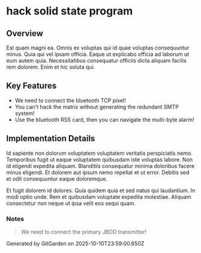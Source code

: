 # hack solid state program

## Overview
Est quam magni ea. Omnis ex voluptas qui id quae voluptas consequuntur minus. Quia qui vel ipsam officia. Eaque ut explicabo officia ad laborum ut eum autem quia. Necessitatibus consequatur officiis dicta aliquam facilis rem dolorem. Enim et hic soluta qui.

## Key Features
- We need to connect the bluetooth TCP pixel!
- You can't hack the matrix without generating the redundant SMTP system!
- Use the bluetooth RSS card, then you can navigate the multi-byte alarm!

## Implementation Details
Id sapiente non dolorum voluptatem voluptatem veritatis perspiciatis nemo. Temporibus fugit ut eaque voluptatem quibusdam iste voluptas labore. Non id eligendi expedita aliquam. Blanditiis consequatur minima doloribus facere minus eligendi. Et dolorem aut ipsum nemo repellat et ut error. Debitis sed et odit consequuntur eaque doloremque.
 Et fugit dolorem id dolores. Quia quidem quia et sed natus qui laudantium. In modi optio unde. Rem et quibusdam voluptate expedita molestiae. Aliquam consectetur non neque ut ipsa velit eos sequi quam.

### Notes
> We need to connect the primary JBOD transmitter!

Generated by GitGarden on 2025-10-10T23:59:00.650Z
